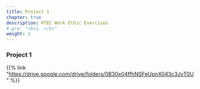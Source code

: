 ```yaml
---
title: Project 1    
chapter: true
description: HTEC Work Ethic Exercises 
# pre: "<b>1. </b>"
weight: 1
---
```


### Project 1

{{% link "https://drive.google.com/drive/folders/0B30x04ffhNSFeUpnX043c3JvT0U" %}}
